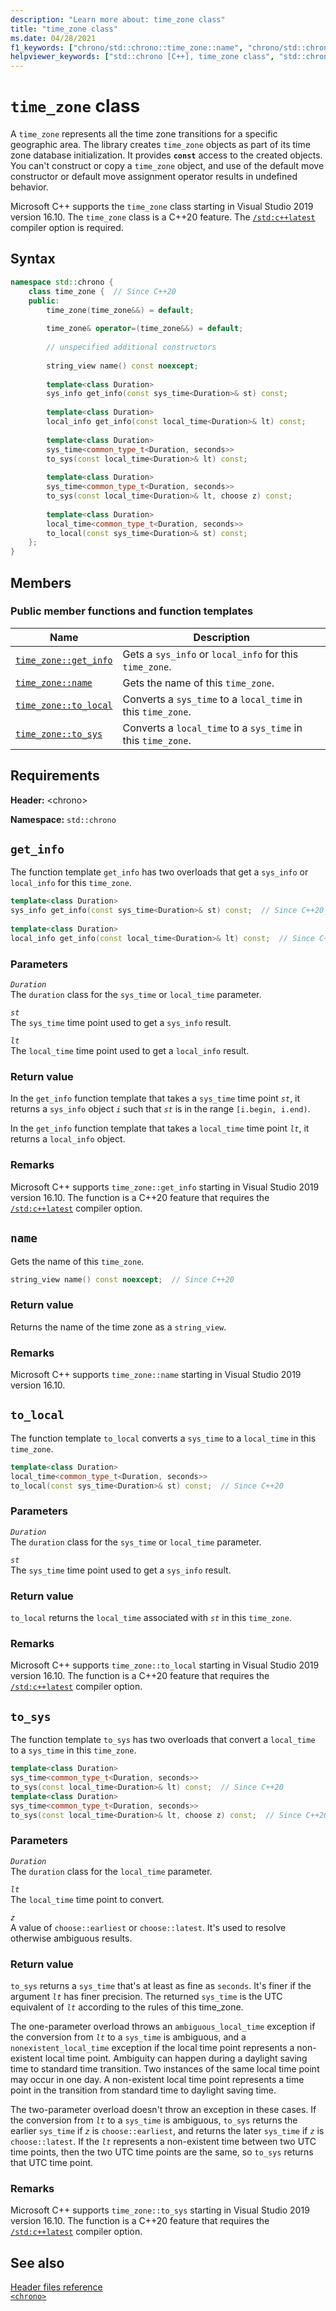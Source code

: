 ```yaml
---
description: "Learn more about: time_zone class"
title: "time_zone class"
ms.date: 04/28/2021
f1_keywords: ["chrono/std::chrono::time_zone::name", "chrono/std::chrono::time_zone::get_info", "chrono/std::chrono::time_zone::to_sys", "chrono/std::chrono::time_zone::to_local"]
helpviewer_keywords: ["std::chrono [C++], time_zone class", "std::chrono::time_zone::name function", "std::chrono::time_zone::get_info function", "std::chrono::time_zone::to_sys function", "std::chrono::time_zone::to_local function"]
---
```

# `time_zone` class

A `time_zone` represents all the time zone transitions for a specific geographic area. The library creates `time_zone` objects as part of its time zone database initialization. It provides **`const`** access to the created objects. You can't construct or copy a `time_zone` object, and use of the default move constructor or default move assignment operator results in undefined behavior.

Microsoft C++ supports the `time_zone` class starting in Visual Studio 2019 version 16.10. The `time_zone` class is a C++20 feature. The [`/std:c++latest`](../build/reference/std-specify-language-standard-version.md) compiler option is required.

## Syntax

```cpp
namespace std::chrono {
    class time_zone {  // Since C++20
    public:
        time_zone(time_zone&&) = default;
    
        time_zone& operator=(time_zone&&) = default;
    
        // unspecified additional constructors
    
        string_view name() const noexcept;
    
        template<class Duration>
        sys_info get_info(const sys_time<Duration>& st) const;
    
        template<class Duration>
        local_info get_info(const local_time<Duration>& lt) const;
    
        template<class Duration>
        sys_time<common_type_t<Duration, seconds>>
        to_sys(const local_time<Duration>& lt) const;
    
        template<class Duration>
        sys_time<common_type_t<Duration, seconds>>
        to_sys(const local_time<Duration>& lt, choose z) const;
    
        template<class Duration>
        local_time<common_type_t<Duration, seconds>>
        to_local(const sys_time<Duration>& st) const;
    };
}
```

## Members

### Public member functions and function templates

| Name | Description |
|--|--|
| [`time_zone::get_info`](#std-chrono-time-zone-get-info) | Gets a `sys_info` or `local_info` for this `time_zone`. |
| [`time_zone::name`](#std-chrono-time-zone-name) | Gets the name of this `time_zone`. |
| [`time_zone::to_local`](#std-chrono-time-zone-to-local) | Converts a `sys_time` to a `local_time` in this `time_zone`. |
| [`time_zone::to_sys`](#std-chrono-time-zone-to-sys) | Converts a `local_time` to a `sys_time` in this `time_zone`. |

## Requirements

**Header:** \<chrono>

**Namespace:** `std::chrono`

## <a name="std-chrono-time-zone-get-info"></a> `get_info`

The function template `get_info` has two overloads that get a `sys_info` or `local_info` for this `time_zone`.

```cpp
template<class Duration>
sys_info get_info(const sys_time<Duration>& st) const;  // Since C++20
    
template<class Duration>
local_info get_info(const local_time<Duration>& lt) const;  // Since C++20
```

### Parameters

*`Duration`*\
The `duration` class for the `sys_time` or `local_time` parameter.

*`st`*\
The `sys_time` time point used to get a `sys_info` result.

*`lt`*\
The `local_time` time point used to get a `local_info` result.

### Return value

In the `get_info` function template that takes a `sys_time` time point *`st`*, it returns a `sys_info` object *`i`* such that *`st`* is in the range `[i.begin, i.end)`.

In the `get_info` function template that takes a `local_time` time point *`lt`*, it returns a `local_info` object.

### Remarks

Microsoft C++ supports `time_zone::get_info` starting in Visual Studio 2019 version 16.10. The function is a C++20 feature that requires the [`/std:c++latest`](../build/reference/std-specify-language-standard-version.md) compiler option.

## <a name="std-chrono-time-zone-name"></a> `name`

Gets the name of this `time_zone`.

```cpp
string_view name() const noexcept;  // Since C++20
```

### Return value

Returns the name of the time zone as a `string_view`.

### Remarks

Microsoft C++ supports `time_zone::name` starting in Visual Studio 2019 version 16.10.

## <a name="std-chrono-time-zone-to-local"></a> `to_local`

The function template `to_local` converts a `sys_time` to a `local_time` in this `time_zone`.

```cpp
template<class Duration>
local_time<common_type_t<Duration, seconds>>
to_local(const sys_time<Duration>& st) const;  // Since C++20
```

### Parameters

*`Duration`*\
The `duration` class for the `sys_time` or `local_time` parameter.

*`st`*\
The `sys_time` time point used to get a `sys_info` result.

### Return value

`to_local` returns the `local_time` associated with *`st`* in this `time_zone`.

### Remarks

Microsoft C++ supports `time_zone::to_local` starting in Visual Studio 2019 version 16.10. The function is a C++20 feature that requires the [`/std:c++latest`](../build/reference/std-specify-language-standard-version.md) compiler option.

## <a name="std-chrono-time-zone-to-sys"></a> `to_sys`

The function template `to_sys` has two overloads that convert a `local_time` to a `sys_time` in this `time_zone`.

```cpp
template<class Duration>
sys_time<common_type_t<Duration, seconds>>
to_sys(const local_time<Duration>& lt) const;  // Since C++20
template<class Duration>
sys_time<common_type_t<Duration, seconds>>
to_sys(const local_time<Duration>& lt, choose z) const;  // Since C++20
```

### Parameters

*`Duration`*\
The `duration` class for the `local_time` parameter.

*`lt`*\
The `local_time` time point to convert.

*`z`*\
A value of `choose::earliest` or `choose::latest`. It's used to resolve otherwise ambiguous results.

### Return value

`to_sys` returns a `sys_time` that's at least as fine as `seconds`. It's finer if the argument *`lt`* has finer precision. The returned `sys_time` is the UTC equivalent of *`lt`* according to the rules of this time_zone.

The one-parameter overload throws an `ambiguous_local_time` exception if the conversion from *`lt`* to a `sys_time` is ambiguous, and a `nonexistent_local_time` exception if the local time point represents a non-existent local time point. Ambiguity can happen during a daylight saving time to standard time transition. Two instances of the same local time point may occur in one day. A non-existent local time point represents a time point in the transition from standard time to daylight saving time.

The two-parameter overload doesn't throw an exception in these cases. If the conversion from  *`lt`* to a `sys_time` is ambiguous, `to_sys` returns the earlier `sys_time` if *`z`* is `choose::earliest`, and returns the later `sys_time` if *`z`* is `choose::latest`. If the *`lt`* represents a non-existent time between two UTC time points, then the two UTC time points are the same, so `to_sys` returns that UTC time point.

### Remarks

Microsoft C++ supports `time_zone::to_sys` starting in Visual Studio 2019 version 16.10. The function is a C++20 feature that requires the [`/std:c++latest`](../build/reference/std-specify-language-standard-version.md) compiler option.

## See also

[Header files reference](./cpp-standard-library-header-files.md)\
[`<chrono>`](./chrono.md)